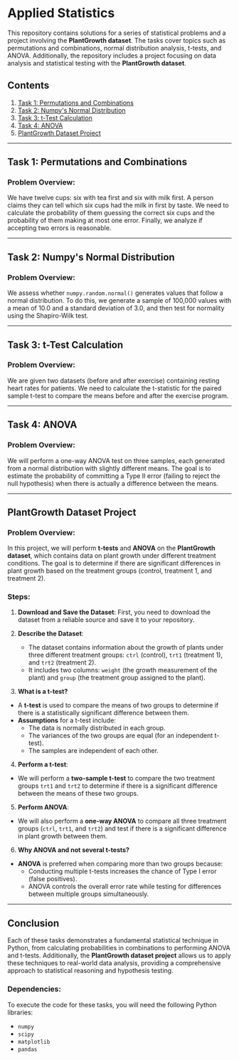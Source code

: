 # Applied Statistics

This repository contains solutions for a series of statistical problems and a project involving the **PlantGrowth dataset**. The tasks cover topics such as permutations and combinations, normal distribution analysis, t-tests, and ANOVA. Additionally, the repository includes a project focusing on data analysis and statistical testing with the **PlantGrowth dataset**.

## Contents

1. [Task 1: Permutations and Combinations](#task-1-permutations-and-combinations)
2. [Task 2: Numpy's Normal Distribution](#task-2-numpys-normal-distribution)
3. [Task 3: t-Test Calculation](#task-3-t-test-calculation)
4. [Task 4: ANOVA](#task-4-anova)
5. [PlantGrowth Dataset Project](#plantgrowth-dataset-project)

---

## Task 1: Permutations and Combinations

### Problem Overview:
We have twelve cups: six with tea first and six with milk first. A person claims they can tell which six cups had the milk in first by taste. We need to calculate the probability of them guessing the correct six cups and the probability of them making at most one error. Finally, we analyze if accepting two errors is reasonable.

---

## Task 2: Numpy's Normal Distribution

### Problem Overview:
We assess whether `numpy.random.normal()` generates values that follow a normal distribution. To do this, we generate a sample of 100,000 values with a mean of 10.0 and a standard deviation of 3.0, and then test for normality using the Shapiro-Wilk test.

---

## Task 3: t-Test Calculation

### Problem Overview:
We are given two datasets (before and after exercise) containing resting heart rates for patients. We need to calculate the t-statistic for the paired sample t-test to compare the means before and after the exercise program.

---

## Task 4: ANOVA

### Problem Overview:
We will perform a one-way ANOVA test on three samples, each generated from a normal distribution with slightly different means. The goal is to estimate the probability of committing a Type II error (failing to reject the null hypothesis) when there is actually a difference between the means.

---

## PlantGrowth Dataset Project

### Problem Overview:
In this project, we will perform **t-tests** and **ANOVA** on the **PlantGrowth dataset**, which contains data on plant growth under different treatment conditions. The goal is to determine if there are significant differences in plant growth based on the treatment groups (control, treatment 1, and treatment 2).

### Steps:

1. **Download and Save the Dataset**: First, you need to download the dataset from a reliable source and save it to your repository.

2. **Describe the Dataset**:
   - The dataset contains information about the growth of plants under three different treatment groups: `ctrl` (control), `trt1` (treatment 1), and `trt2` (treatment 2).
   - It includes two columns: `weight` (the growth measurement of the plant) and `group` (the treatment group assigned to the plant).


   
3. **What is a t-test?**
- A **t-test** is used to compare the means of two groups to determine if there is a statistically significant difference between them.
- **Assumptions** for a t-test include:
  - The data is normally distributed in each group.
  - The variances of the two groups are equal (for an independent t-test).
  - The samples are independent of each other.

4. **Perform a t-test**:
- We will perform a **two-sample t-test** to compare the two treatment groups `trt1` and `trt2` to determine if there is a significant difference between the means of these two groups.

5. **Perform ANOVA**:
- We will also perform a **one-way ANOVA** to compare all three treatment groups (`ctrl`, `trt1`, and `trt2`) and test if there is a significant difference in plant growth between them.

6. **Why ANOVA and not several t-tests?**
- **ANOVA** is preferred when comparing more than two groups because:
  - Conducting multiple t-tests increases the chance of Type I error (false positives).
  - ANOVA controls the overall error rate while testing for differences between multiple groups simultaneously.

---

## Conclusion

Each of these tasks demonstrates a fundamental statistical technique in Python, from calculating probabilities in combinations to performing ANOVA and t-tests. Additionally, the **PlantGrowth dataset project** allows us to apply these techniques to real-world data analysis, providing a comprehensive approach to statistical reasoning and hypothesis testing.

### Dependencies:
To execute the code for these tasks, you will need the following Python libraries:
- `numpy`
- `scipy`
- `matplotlib`
- `pandas`


